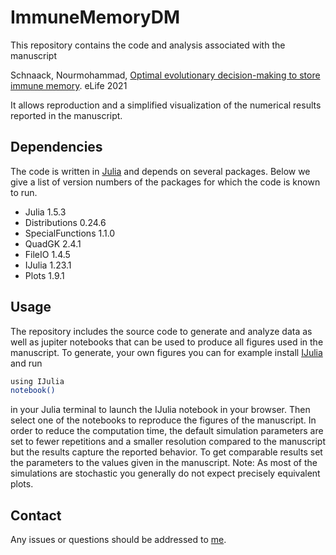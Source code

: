 # ImmuneMemoryDM
This repository contains the code and analysis associated with the manuscript

Schnaack, Nourmohammad, [Optimal evolutionary decision-making to store immune memory](https://elifesciences.org/articles/61346). eLife 2021

It allows reproduction and a simplified visualization of the numerical results reported in the manuscript.

## Dependencies

The code is written in [Julia](https://julialang.org) and depends on several packages. Below we give a list of version numbers of the packages for which the code is known to run.
- Julia 1.5.3
- Distributions 0.24.6
- SpecialFunctions 1.1.0
- QuadGK 2.4.1
- FileIO 1.4.5
- IJulia 1.23.1
- Plots 1.9.1

## Usage

The repository includes the source code to generate and analyze data as well as jupiter notebooks that can be used to produce all figures used in the manuscript. To generate, your own figures you can for example install [IJulia](https://github.com/JuliaLang/IJulia.jl) and run 
```bash
using IJulia 
notebook()
```
in your Julia terminal to launch the IJulia notebook in your browser. Then select one of the notebooks to reproduce the figures of the manuscript.
In order to reduce the computation time, the default simulation parameters are set to fewer repetitions and a smaller resolution compared to the manuscript but the results capture the reported behavior. To get comparable results set the parameters to the values given in the manuscript. Note: As most of the simulations are stochastic you generally do not expect precisely equivalent plots.

## Contact

Any issues or questions should be addressed to [me](mailto:oskar.schnaack@ds.mpg.de).
